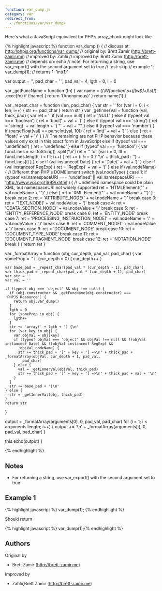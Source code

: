 ```yaml
---
function: var_dump.js
category: var
redirect_from:
  - /functions/var/var_dump/
---
```


<!-- WARNING! This file is auto generated by `npm run web:inject`, do not edit by hand -->

Here's what a JavaScript equivalent for PHP’s array_chunk might look like

{% highlight javascript %}
function var_dump () {
  //  discuss at: http://phpjs.org/functions/var_dump/
  // original by: Brett Zamir (http://brett-zamir.me)
  // improved by: Zahlii
  // improved by: Brett Zamir (http://brett-zamir.me)
  //  depends on: echo
  //        note: For returning a string, use var_export() with the second argument set to true
  //        test: skip
  //   example 1: var_dump(1);
  //   returns 1: 'int(1)'

  var output = '',
    pad_char = ' ',
    pad_val = 4,
    lgth = 0,
    i = 0

  var _getFuncName = function (fn) {
    var name = (/\W*function\s+([\w\$]+)\s*\(/)
      .exec(fn)
    if (!name) {
      return '(Anonymous)'
    }
    return name[1]
  }

  var _repeat_char = function (len, pad_char) {
    var str = ''
    for (var i = 0; i < len; i++) {
      str += pad_char
    }
    return str
  }
  var _getInnerVal = function (val, thick_pad) {
    var ret = ''
    if (val === null) {
      ret = 'NULL'
    } else if (typeof val === 'boolean') {
      ret = 'bool(' + val + ')'
    } else if (typeof val === 'string') {
      ret = 'string(' + val.length + ') "' + val + '"'
    } else if (typeof val === 'number') {
      if (parseFloat(val) == parseInt(val, 10)) {
        ret = 'int(' + val + ')'
      } else {
        ret = 'float(' + val + ')'
      }
    }
    // The remaining are not PHP behavior because these values only exist in this exact form in JavaScript
    else if (typeof val === 'undefined') {
      ret = 'undefined'
    } else if (typeof val === 'function') {
      var funcLines = val.toString()
        .split('\n')
      ret = ''
      for (var i = 0, fll = funcLines.length; i < fll; i++) {
        ret += (i !== 0 ? '\n' + thick_pad : '') + funcLines[i]
      }
    } else if (val instanceof Date) {
      ret = 'Date(' + val + ')'
    } else if (val instanceof RegExp) {
      ret = 'RegExp(' + val + ')'
    } else if (val.nodeName) {
      // Different than PHP's DOMElement
      switch (val.nodeType) {
        case 1:
          if (typeof val.namespaceURI === 'undefined' || val.namespaceURI === 'http://www.w3.org/1999/xhtml') {
          // Undefined namespace could be plain XML, but namespaceURI not widely supported
            ret = 'HTMLElement("' + val.nodeName + '")'
          } else {
            ret = 'XML Element("' + val.nodeName + '")'
          }
          break
        case 2:
          ret = 'ATTRIBUTE_NODE(' + val.nodeName + ')'
          break
        case 3:
          ret = 'TEXT_NODE(' + val.nodeValue + ')'
          break
        case 4:
          ret = 'CDATA_SECTION_NODE(' + val.nodeValue + ')'
          break
        case 5:
          ret = 'ENTITY_REFERENCE_NODE'
          break
        case 6:
          ret = 'ENTITY_NODE'
          break
        case 7:
          ret = 'PROCESSING_INSTRUCTION_NODE(' + val.nodeName + ':' + val.nodeValue + ')'
          break
        case 8:
          ret = 'COMMENT_NODE(' + val.nodeValue + ')'
          break
        case 9:
          ret = 'DOCUMENT_NODE'
          break
        case 10:
          ret = 'DOCUMENT_TYPE_NODE'
          break
        case 11:
          ret = 'DOCUMENT_FRAGMENT_NODE'
          break
        case 12:
          ret = 'NOTATION_NODE'
          break
      }
    }
    return ret
  }

  var _formatArray = function (obj, cur_depth, pad_val, pad_char) {
    var someProp = ''
    if (cur_depth > 0) {
      cur_depth++
    }

    var base_pad = _repeat_char(pad_val * (cur_depth - 1), pad_char)
    var thick_pad = _repeat_char(pad_val * (cur_depth + 1), pad_char)
    var str = ''
    var val = ''

    if (typeof obj === 'object' && obj !== null) {
      if (obj.constructor && _getFuncName(obj.constructor) === 'PHPJS_Resource') {
        return obj.var_dump()
      }
      lgth = 0
      for (someProp in obj) {
        lgth++
      }
      str += 'array(' + lgth + ') {\n'
      for (var key in obj) {
        var objVal = obj[key]
        if (typeof objVal === 'object' && objVal !== null && !(objVal instanceof Date) && !(objVal instanceof RegExp) &&
          !objVal.nodeName) {
          str += thick_pad + '[' + key + '] =>\n' + thick_pad + _formatArray(objVal, cur_depth + 1, pad_val,
            pad_char)
        } else {
          val = _getInnerVal(objVal, thick_pad)
          str += thick_pad + '[' + key + '] =>\n' + thick_pad + val + '\n'
        }
      }
      str += base_pad + '}\n'
    } else {
      str = _getInnerVal(obj, thick_pad)
    }
    return str
  }

  output = _formatArray(arguments[0], 0, pad_val, pad_char)
  for (i = 1; i < arguments.length; i++) {
    output += '\n' + _formatArray(arguments[i], 0, pad_val, pad_char)
  }

  this.echo(output)
}

{% endhighlight %}

## Notes
- For returning a string, use var_export() with the second argument set to true

## Example 1

{% highlight javascript %}
var_dump(1);
{% endhighlight %}

Should return

{% highlight javascript %}
var_dump(1);{% endhighlight %}


## Authors


Original by

- Brett Zamir (http://brett-zamir.me)


Improved by

- Zahlii,Brett Zamir (http://brett-zamir.me)

